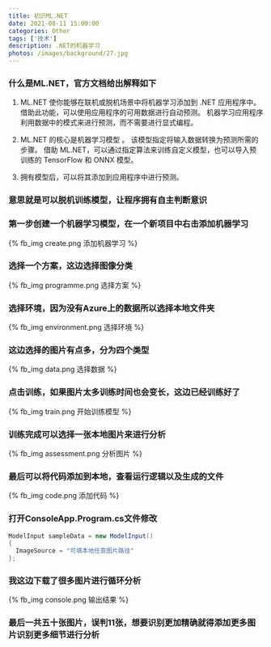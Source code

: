```yaml
---
title: 初识ML.NET
date: 2021-08-11 15:00:00
categories: Other
tags: ['技术']
description: .NET的机器学习
photos: /images/background/27.jpg
---
```

### 什么是ML.NET，官方文档给出解释如下
<!-- more -->
1. ML.NET 使你能够在联机或脱机场景中将机器学习添加到 .NET 应用程序中。 借助此功能，可以使用应用程序的可用数据进行自动预测。 机器学习应用程序利用数据中的模式来进行预测，而不需要进行显式编程。

2. ML.NET 的核心是机器学习模型 。 该模型指定将输入数据转换为预测所需的步骤。 借助 ML.NET，可以通过指定算法来训练自定义模型，也可以导入预训练的 TensorFlow 和 ONNX 模型。

3. 拥有模型后，可以将其添加到应用程序中进行预测。

### 意思就是可以脱机训练模型，让程序拥有自主判断意识
### 第一步创建一个机器学习模型，在一个新项目中右击添加机器学习
{% fb_img create.png 添加机器学习 %}

### 选择一个方案，这边选择图像分类
{% fb_img programme.png 选择方案 %}

### 选择环境，因为没有Azure上的数据所以选择本地文件夹
{% fb_img environment.png 选择环境 %}

### 这边选择的图片有点多，分为四个类型
{% fb_img data.png 选择数据 %}

### 点击训练，如果图片太多训练时间也会变长，这边已经训练好了
{% fb_img train.png 开始训练模型 %}

### 训练完成可以选择一张本地图片来进行分析
{% fb_img assessment.png 分析图片 %}

### 最后可以将代码添加到本地，查看运行逻辑以及生成的文件
{% fb_img code.png 添加代码 %}

### 打开ConsoleApp.Program.cs文件修改
```csharp
ModelInput sampleData = new ModelInput()
{
  ImageSource = "可填本地任意图片路径"
};
```
### 我这边下载了很多图片进行循环分析
{% fb_img console.png 输出结果 %}
### 最后一共五十张图片，误判11张，想要识别更加精确就得添加更多图片识别更多细节进行分析
